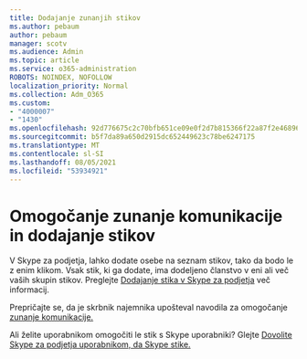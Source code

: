 ```yaml
---
title: Dodajanje zunanjih stikov
ms.author: pebaum
author: pebaum
manager: scotv
ms.audience: Admin
ms.topic: article
ms.service: o365-administration
ROBOTS: NOINDEX, NOFOLLOW
localization_priority: Normal
ms.collection: Adm_O365
ms.custom:
- "4000007"
- "1430"
ms.openlocfilehash: 92d776675c2c70bfb651ce09e0f2d7b815366f22a87f2e468964fa4971d275f4
ms.sourcegitcommit: b5f7da89a650d2915dc652449623c78be6247175
ms.translationtype: MT
ms.contentlocale: sl-SI
ms.lasthandoff: 08/05/2021
ms.locfileid: "53934921"
---
```

# <a name="enable-external-communications-and-add-contacts"></a>Omogočanje zunanje komunikacije in dodajanje stikov

V Skype za podjetja, lahko dodate osebe na seznam stikov, tako da bodo le z enim klikom. Vsak stik, ki ga dodate, ima dodeljeno članstvo v eni ali več vaših skupin stikov. Preglejte [Dodajanje stika v Skype za podjetja](https://support.office.com/article/add-a-contact-in-skype-for-business-89338023-2adf-4f5c-90b6-f8b6f72fadd1) več informacij. 

Prepričajte se, da je skrbnik najemnika upošteval navodila za omogočanje [zunanje komunikacije.](https://docs.microsoft.com/skypeforbusiness/set-up-skype-for-business-online/allow-users-to-contact-external-skype-for-business-users)

Ali želite uporabnikom omogočiti le stik s Skype uporabniki? Glejte [Dovolite Skype za podjetja uporabnikom, da Skype stike.](https://docs.microsoft.com/skypeforbusiness/set-up-skype-for-business-online/let-skype-for-business-users-add-skype-contacts) 